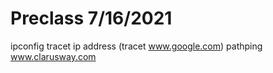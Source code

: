# Preclass 7/16/2021 
ipconfig
tracet ip address (tracet www.google.com)
pathping www.clarusway.com
